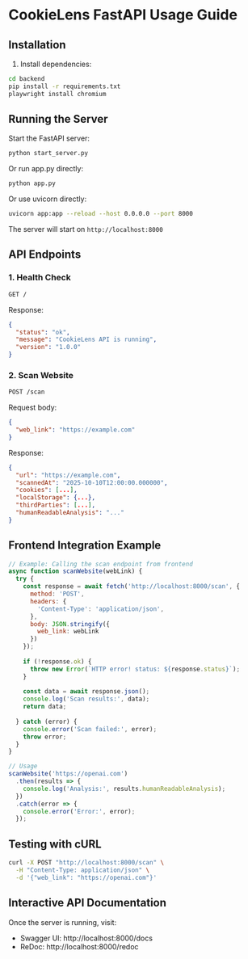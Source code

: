 # CookieLens FastAPI Usage Guide

## Installation

1. Install dependencies:
```bash
cd backend
pip install -r requirements.txt
playwright install chromium
```

## Running the Server

Start the FastAPI server:
```bash
python start_server.py
```

Or run app.py directly:
```bash
python app.py
```

Or use uvicorn directly:
```bash
uvicorn app:app --reload --host 0.0.0.0 --port 8000
```

The server will start on `http://localhost:8000`

## API Endpoints

### 1. Health Check
```bash
GET /
```

Response:
```json
{
  "status": "ok",
  "message": "CookieLens API is running",
  "version": "1.0.0"
}
```

### 2. Scan Website
```bash
POST /scan
```

Request body:
```json
{
  "web_link": "https://example.com"
}
```

Response:
```json
{
  "url": "https://example.com",
  "scannedAt": "2025-10-10T12:00:00.000000",
  "cookies": [...],
  "localStorage": {...},
  "thirdParties": [...],
  "humanReadableAnalysis": "..."
}
```

## Frontend Integration Example

```javascript
// Example: Calling the scan endpoint from frontend
async function scanWebsite(webLink) {
  try {
    const response = await fetch('http://localhost:8000/scan', {
      method: 'POST',
      headers: {
        'Content-Type': 'application/json',
      },
      body: JSON.stringify({
        web_link: webLink
      })
    });
    
    if (!response.ok) {
      throw new Error(`HTTP error! status: ${response.status}`);
    }
    
    const data = await response.json();
    console.log('Scan results:', data);
    return data;
    
  } catch (error) {
    console.error('Scan failed:', error);
    throw error;
  }
}

// Usage
scanWebsite('https://openai.com')
  .then(results => {
    console.log('Analysis:', results.humanReadableAnalysis);
  })
  .catch(error => {
    console.error('Error:', error);
  });
```

## Testing with cURL

```bash
curl -X POST "http://localhost:8000/scan" \
  -H "Content-Type: application/json" \
  -d '{"web_link": "https://openai.com"}'
```

## Interactive API Documentation

Once the server is running, visit:
- Swagger UI: http://localhost:8000/docs
- ReDoc: http://localhost:8000/redoc

